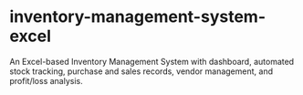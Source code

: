 # inventory-management-system-excel
An Excel-based Inventory Management System with dashboard, automated stock tracking, purchase and sales records, vendor management, and profit/loss analysis.

